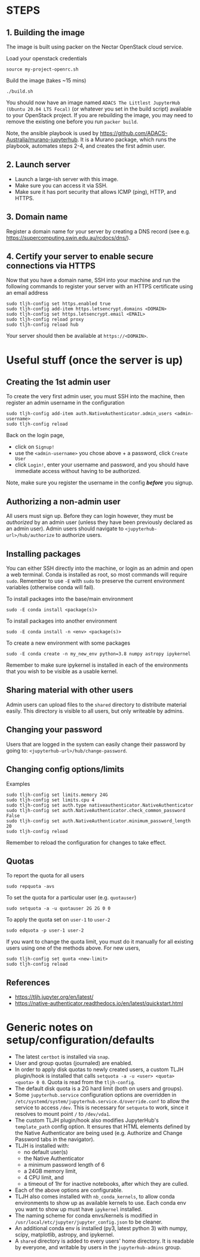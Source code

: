 # STEPS

## 1. Building the image
The image is built using packer on the Nectar OpenStack cloud service.

Load your openstack credentials
```
source my-project-openrc.sh
```
Build the image (takes ~15 mins)
```
./build.sh
```
You should now have an image named `ADACS The Littlest JupyterHub (Ubuntu 20.04 LTS Focal)` (or whatever you set in the build script) available to your OpenStack project. If you are rebuilding the image, you may need to remove the existing one before you run `packer build`.

Note, the ansible playbook is used by https://github.com/ADACS-Australia/murano-jupyterhub. It is a Murano package, which runs the playbook, automates steps 2-4, and creates the first admin user.

## 2. Launch server
- Launch a large-ish server with this image.
- Make sure you can access it via SSH.
- Make sure it has port security that allows ICMP (ping), HTTP, and HTTPS.

## 3. Domain name
Register a domain name for your server by creating a DNS record (see e.g. https://supercomputing.swin.edu.au/rcdocs/dns/).

## 4. Certify your server to enable secure connections via HTTPS
Now that you have a domain name, SSH into your machine and run the following commands to register your server with an HTTPS certificate using an email address
```
sudo tljh-config set https.enabled true
sudo tljh-config add-item https.letsencrypt.domains <DOMAIN>
sudo tljh-config set https.letsencrypt.email <EMAIL>
sudo tljh-config reload proxy
sudo tljh-config reload hub
```

Your server should then be available at `https://<DOMAIN>`.


# Useful stuff (once the server is up)

## Creating the 1st admin user
To create the very first admin user, you must SSH into the machine, then register an admin username in the configuration
```
sudo tljh-config add-item auth.NativeAuthenticator.admin_users <admin-username>
sudo tljh-config reload
```
Back on the login page,
- click on `Signup!`
- use the `<admin-username>` you chose above + a password, click `Create User`
- click `Login!`, enter your username and password, and you should have immediate access without having to be authorized.

Note, make sure you register the username in the config ***before*** you signup.

## Authorizing a non-admin user
All users must sign up. Before they can login however, they must be *authorized* by an admin user (unless they have been previously declared as an admin user).
Admin users should navigate to `<jupyterhub-url>/hub/authorize` to authorize users.


## Installing packages
You can either SSH directly into the machine, or login as an admin and open a web terminal. Conda is installed as root, so most commands will require `sudo`. Remember to use `-E` with `sudo` to preserve the current environment variables (otherwise conda will fail).

To install packages into the base/main environment
```
sudo -E conda install <package(s)>
```

To install packages into another environment
```
sudo -E conda install -n <env> <package(s)>
```

To create a new environment with some packages
```
sudo -E conda create -n my_new_env python=3.8 numpy astropy ipykernel
```
Remember to make sure ipykernel is installed in each of the environments that you wish to be visible as a usable kernel.


## Sharing material with other users
Admin users can upload files to the `shared` directory to distribute material easily. This directory is visible to all users, but only writeable by admins.


## Changing your password
Users that are logged in the system can easily change their password by going to: `<jupyterhub-url>/hub/change-password`.


## Changing config options/limits
Examples
```
sudo tljh-config set limits.memory 24G
sudo tljh-config set limits.cpu 4
sudo tljh-config set auth.type nativeauthenticator.NativeAuthenticator
sudo tljh-config set auth.NativeAuthenticator.check_common_password False
sudo tljh-config set auth.NativeAuthenticator.minimum_password_length 20
sudo tljh-config reload
```
Remember to reload the configuration for changes to take effect.


## Quotas
To report the quota for all users
```
sudo repquota -avs
```

To set the quota for a particular user (e.g. `quotauser`)
```
sudo setquota -a -u quotauser 2G 2G 0 0
```

To apply the quota set on `user-1` to `user-2`
```
sudo edquota -p user-1 user-2
```

If you want to change the quota limit, you must do it manually for all existing users using one of the methods above. For new users,
```
sudo tljh-config set quota <new-limit>
sudo tljh-config reload
```


## References
- https://tljh.jupyter.org/en/latest/
- https://native-authenticator.readthedocs.io/en/latest/quickstart.html


# Generic notes on setup/configuration/defaults

- The latest `certbot` is installed via `snap`.
- User and group quotas (journaled) are enabled.
- In order to apply disk quotas to newly created users, a custom TLJH plugin/hook is installed that calls `setquota -a -u <user> <quota> <quota> 0 0`. Quota is read from the `tljh-config`.
- The default disk quota is a 2G hard limit (both on users and groups).
- Some `jupyterhub.service` configuration options are overridden in `/etc/systemd/system/jupyterhub.service.d/override.conf` to allow the service to access `/dev`. This is necessary for `setquota` to work, since it resolves to mount point `/` to `/dev/vda1`.
- The custom TLJH plugin/hook also modifies JupyterHub's `template_path` config option. It ensures that HTML elements defined by the Native Authenticator are being used (e.g. Authorize and Change Password tabs in the navigator).
- TLJH is installed with:
  - no default user(s)
  - the Native Authenticator
  - a minimum password length of 6
  - a 24GB memory limit,
  - 4 CPU limit, and
  - a timeout of 1hr for inactive notebooks, after which they are culled.
- Each of the above options are configurable.
- TLJH also comes installed with `nb_conda_kernels`, to allow conda environments to show up as available kernels to use. Each conda env you want to show up must have `ipykernel` installed.
- The naming scheme for conda envs/kernels is modified in `/usr/local/etc/jupyter/jupyter_config.json` to be cleaner.
- An additional conda env is installed (py3, latest python 3) with numpy, scipy, matplotlib, astropy, and ipykernel.
- A `shared` directory is added to every users' home directory. It is readable by everyone, and writable by users in the `jupyterhub-admins` group.
